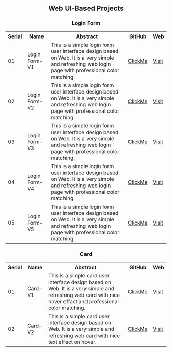 <h2 align="center">Web UI-Based Projects</h2>


<h3 align="center">Login Form</h3>

<table>
  <tr>
    <th>Serial</th>
    <th>Name</th>
    <th>Abstract</th>
    <th>GitHub</th>
    <th>Web</th>
  </tr>
  <tr>
    <td>01</td>
    <td>Login Form-V1</td>
    <td>This is a simple login form user interface design based on Web. It is a very simple and refreshing web login page with professional color matching.</td>
    <td><a href="https://github.com/mdrakibulislam-zero/WebUILoginFormV1">ClickMe</a></td>
    <td><a href="https://mdrakibulislam-zero.github.io/WebUILoginFormV1/">Visit</a></td>
  </tr>
  <tr>
    <td>02</td>
    <td>Login Form-V2</td>
    <td>This is a simple login form user interface design based on Web. It is a very simple and refreshing web login page with professional color matching.</td>
    <td><a href="https://github.com/mdrakibulislam-zero/WebUILoginFormV2">ClickMe</a></td>
    <td><a href="https://mdrakibulislam-zero.github.io/WebUILoginFormV2/">Visit</a></td>
  </tr>
  <tr>
    <td>03</td>
    <td>Login Form-V3</td>
    <td>This is a simple login form user interface design based on Web. It is a very simple and refreshing web login page with professional color matching.</td>
    <td><a href="https://github.com/mdrakibulislam-zero/WebUILoginFormV3">ClickMe</a></td>
    <td><a href="https://mdrakibulislam-zero.github.io/WebUILoginFormV3/">Visit</a></td>
  </tr>
  <tr>
    <td>04</td>
    <td>Login Form-V4</td>
    <td>This is a simple login form user interface design based on Web. It is a very simple and refreshing web login page with professional color matching.</td>
    <td><a href="https://github.com/mdrakibulislam-zero/WebUILoginFormV4">ClickMe</a></td>
    <td><a href="https://mdrakibulislam-zero.github.io/WebUILoginFormV4/">Visit</a></td>
  </tr>
  <tr>
    <td>05</td>
    <td>Login Form-V5</td>
    <td>This is a simple login form user interface design based on Web. It is a very simple and refreshing web login page with professional color matching.</td>
    <td><a href="https://github.com/mdrakibulislam-zero/WebUILoginFormV5">ClickMe</a></td>
    <td><a href="https://mdrakibulislam-zero.github.io/WebUILoginFormV5/">Visit</a></td>
  </tr>
</table>


<h3 align="center">Card</h3>

<table>
  <tr>
    <th>Serial</th>
    <th>Name</th>
    <th>Abstract</th>
    <th>GitHub</th>
    <th>Web</th>
  </tr>
  <tr>
    <td>01</td>
    <td>Card-V1</td>
    <td>This is a simple card user interface design based on Web. It is a very simple and refreshing web card with nice hover effact and professional color matching.</td>
    <td><a href="https://github.com/mdrakibulislam-zero/WebUICardV1">ClickMe</a></td>
    <td><a href="https://mdrakibulislam-zero.github.io/WebUICardV1/">Visit</a></td>
  </tr>
  <tr>
    <td>02</td>
    <td>Card-V2</td>
    <td>This is a simple card user interface design based on Web. It is a very simple and refreshing web card with nice text effect on hover.</td>
    <td><a href="https://github.com/mdrakibulislam-zero/WebUICardV2">ClickMe</a></td>
    <td><a href="https://mdrakibulislam-zero.github.io/WebUICardV2/">Visit</a></td>
  </tr>
<table>
